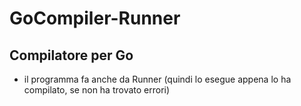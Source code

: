 # GoCompiler-Runner

## Compilatore per Go
- il programma fa anche da Runner (quindi lo esegue appena lo ha compilato, se non ha trovato errori)
